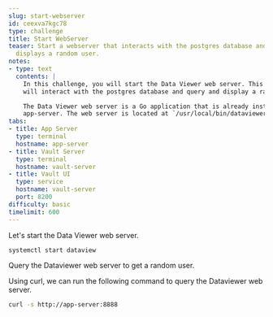 ```yaml
---
slug: start-webserver
id: ceexva7kgc78
type: challenge
title: Start WebServer
teaser: Start a webserver that interacts with the postgres database and queries and
  displays a random user.
notes:
- type: text
  contents: |
    In this challenge, you will start the Data Viewer web server. This web server
    will interact with the postgres database and query and display a random user.

    The Data Viewer web server is a Go application that is already installed on the
    app-server. The web server is located at `/usr/local/bin/dataviewer`.
tabs:
- title: App Server
  type: terminal
  hostname: app-server
- title: Vault Server
  type: terminal
  hostname: vault-server
- title: Vault UI
  type: service
  hostname: vault-server
  port: 8200
difficulty: basic
timelimit: 600
---
```


Let's start the Data Viewer web server.

```bash
systemctl start dataview
```

Query the Dataviewer web server to get a random user.

Using curl, we can run the following command to query the Dataviewer web server.

```bash
curl -s http://app-server:8888
```
